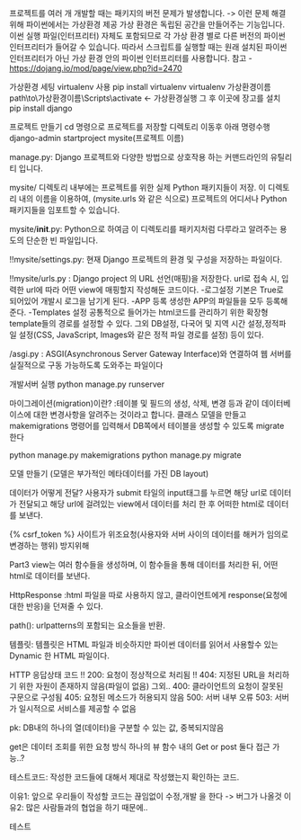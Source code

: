 프로젝트를 여러 개 개발할 때는 패키지의 버전 문제가 발생합니다.  -> 이런 문제 해결 위해 파이썬에서는 가상환경 제공
가상 환경은 독립된 공간을 만들어주는 기능입니다. 
이썬 실행 파일(인터프리터) 자체도 포함되므로 각 가상 환경 별로 다른 버전의 파이썬 인터프리터가 들어갈 수 있습니다. 
따라서 스크립트를 실행할 때는 원래 설치된 파이썬 인터프리터가 아닌 가상 환경 안의 파이썬 인터프리터를 사용합니다.
참고 - https://dojang.io/mod/page/view.php?id=2470

가상환경 세팅 virtualenv 사용
pip install virtualenv
virtualenv 가상환경이름
path\to\가상환경이름\Scripts\activate <- 가상환경실행
그 후 이곳에 장고를 설치
pip install django

프로젝트 만들기
cd 명령으로 프로젝트를 저장할 디렉토리 이동후 아래 명령수행
django-admin startproject mysite(프로젝트 이름)

manage.py: Django 프로젝트와 다양한 방법으로 상호작용 하는 커맨드라인의 유틸리티 입니다.

mysite/ 디렉토리 내부에는 프로젝트를 위한 실제 Python 패키지들이 저장. 
이 디렉토리 내의 이름을 이용하여, (mysite.urls 와 같은 식으로) 프로젝트의 어디서나 Python 패키지들을 임포트할 수 있습니다.

mysite/__init__.py: Python으로 하여금 이 디렉토리를 패키지처럼 다루라고 알려주는 용도의 단순한 빈 파일입니다.

!!mysite/settings.py: 현재 Django 프로젝트의 환경 및 구성을 저장하는 파일이다.

!!mysite/urls.py : Django project 의 URL 선언(매핑)을 저장한다. url로 접속 시, 입력한 url에 따라 어떤 view에 매핑할지 작성해둔 코드이다.
-로그설정
  기본은 True로 되어있어 개발시 로그을 남기게 된다.
-APP 등록
 생성한 APP의 파일들을 모두 등록해준다.
-Templates 설정
 공통적으로 들어가는 html코드를 관리하기 위한 확장형 template들의 경로를 설정할 수 있다.
그외 DB설정, 다국어 및 지역 시간 설정,정적파일 설정(CSS, JavaScript, Images와 같은 정적 파일 경로를 설정) 등이 있다.

/asgi.py : ASGI(Asynchronous Server Gateway Interface)와 연결하여 웹 서버를 실질적으로 구동 가능하도록 도와주는 파일이다

개발서버 실행
python manage.py runserver

마이그레이션(migration)이란?
:테이블 및 필드의 생성, 삭제, 변경 등과 같이 데이터베이스에 대한 변경사항을 알려주는 것이라고 합니다.
클래스 모델을 만들고 makemigrations 명령어를 입력해서
DB쪽에서 테이블을 생성할 수 있도록  migrate 한다

python manage.py makemigrations
python manage.py migrate

모델 만들기 (모델은 부가적인 메타데이터를 가진 DB layout)

데이터가 어떻게 전달?
사용자가 submit 타일의 input태그를 누르면 해당 url로
데이터가 전달되고 해당 url에 걸려있는 view에서 데이터를 처리 한 후 어떠한 html로 데이터를 보낸다.

{% csrf_token %} 사이트가 위조요청(사용자와 서버 사이의 데이터를 해커가 임의로 변경하는 행위) 방지위해

Part3
view는 여러 함수들을 생성하며, 이 함수들을 통해 데이터를 처리한 뒤, 어떤 html로 데이터를 보낸다.

HttpResponse :html 파일을 따로 사용하지 않고, 클라이언트에게 response(요청에 대한 반응)을 던져줄 수 있다.

path(): urlpatterns의 포함되는 요소들을 반환.

템플릿: 템플릿은 HTML 파일과 비슷하지만 파이썬 데이터를 읽어서 사용할수 있는 Dynamic 한 HTML 파일이다.


HTTP 응답상태 코드
!! 200: 요청이 정상적으로 처리됨
!! 404: 지정된 URL을 처리하기 위한 자원이 존재하지 않음(파일이 없음)
그외..
400: 클라이언트의 요청이 잘못된 구문으로 구성됨
405: 요청된 메소드가 허용되지 않음
500: 서버 내부 오류
503: 서버가 일시적으로 서비스를 제공할 수 없음

pk: DB내의 하나의 열(데이터)을 구분할 수 있는 값, 중복되지않음

get은 데이터 조회를 위한 요청 방식 하나의 뷰 함수 내의 Get or post 둘다 접근 가능..?

테스트코드: 작성한 코드들에 대해서 제대로 작성했는지 확인하는 코드.

이유1: 앞으로 우리들이 작성할 코드는 끊임없이 수정,개발 을 한다 -> 버그가 나올것 
이유2: 많은 사람들과의 협업을 하기 때문에..

테스트